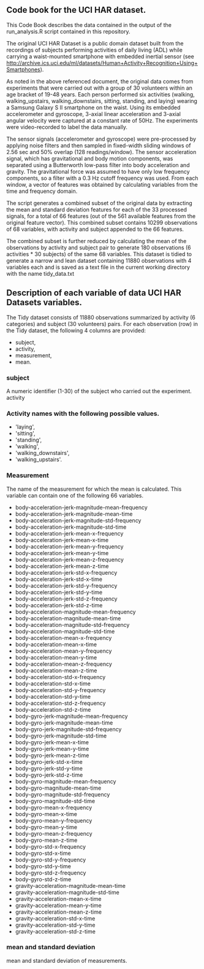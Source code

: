 Code book for the UCI HAR dataset.
----------------------------------

This Code Book describes the data contained in the output of the run\_analysis.R script contained in this repository.

The original UCI HAR Dataset is a public domain dataset built from the recordings of subjects performing activities of daily living (ADL) while carrying a waist-mounted smartphone with embedded inertial sensor (see <http://archive.ics.uci.edu/ml/datasets/Human+Activity+Recognition+Using+Smartphones>).

As noted in the above referenced document, the original data comes from experiments that were carried out with a group of 30 volunteers within an age bracket of 19-48 years. Each person performed six activities (walking, walking\_upstairs, walking\_downstairs, sitting, standing, and laying) wearing a Samsung Galaxy S II smartphone on the waist. Using its embedded accelerometer and gyroscope, 3-axial linear acceleration and 3-axial angular velocity were captured at a constant rate of 50Hz. The experiments were video-recorded to label the data manually.

The sensor signals (accelerometer and gyroscope) were pre-processed by applying noise filters and then sampled in fixed-width sliding windows of 2.56 sec and 50% overlap (128 readings/window). The sensor acceleration signal, which has gravitational and body motion components, was separated using a Butterworth low-pass filter into body acceleration and gravity. The gravitational force was assumed to have only low frequency components, so a filter with a 0.3 Hz cutoff frequency was used. From each window, a vector of features was obtained by calculating variables from the time and frequency domain.

The script generates a combined subset of the original data by extracting the mean and standard deviation features for each of the 33 processed signals, for a total of 66 features (out of the 561 available features from the original feature vector). This combined subset contains 10299 observations of 68 variables, with activity and subject appended to the 66 features.

The combined subset is further reduced by calculating the mean of the observations by activity and subject pair to generate 180 observations (6 activities \* 30 subjects) of the same 68 variables. This dataset is tidied to generate a narrow and lean dataset containing 11880 observations with 4 variables each and is saved as a text file in the current working directory with the name tidy\_data.txt

Description of each variable of data UCI HAR Datasets variables.
----------------------------------------------------------------

The Tidy dataset consists of 11880 observations summarized by activity (6 categories) and subject (30 volunteers) pairs. For each observation (row) in the Tidy dataset, the following 4 columns are provided:

-   subject,
-   activity,
-   measurement,
-   mean.

### subject

A numeric identifier (1-30) of the subject who carried out the experiment. activity

### Activity names with the following possible values.

-   'laying',
-   'sitting',
-   'standing',
-   'walking',
-   'walking\_downstairs',
-   'walking\_upstairs'.

### Measurement

The name of the measurement for which the mean is calculated. This variable can contain one of the following 66 variables.

-   body-acceleration-jerk-magnitude-mean-frequency
-   body-acceleration-jerk-magnitude-mean-time
-   body-acceleration-jerk-magnitude-std-frequency
-   body-acceleration-jerk-magnitude-std-time
-   body-acceleration-jerk-mean-x-frequency
-   body-acceleration-jerk-mean-x-time
-   body-acceleration-jerk-mean-y-frequency
-   body-acceleration-jerk-mean-y-time
-   body-acceleration-jerk-mean-z-frequency
-   body-acceleration-jerk-mean-z-time
-   body-acceleration-jerk-std-x-frequency
-   body-acceleration-jerk-std-x-time
-   body-acceleration-jerk-std-y-frequency
-   body-acceleration-jerk-std-y-time
-   body-acceleration-jerk-std-z-frequency
-   body-acceleration-jerk-std-z-time
-   body-acceleration-magnitude-mean-frequency
-   body-acceleration-magnitude-mean-time
-   body-acceleration-magnitude-std-frequency
-   body-acceleration-magnitude-std-time
-   body-acceleration-mean-x-frequency
-   body-acceleration-mean-x-time
-   body-acceleration-mean-y-frequency
-   body-acceleration-mean-y-time
-   body-acceleration-mean-z-frequency
-   body-acceleration-mean-z-time
-   body-acceleration-std-x-frequency
-   body-acceleration-std-x-time
-   body-acceleration-std-y-frequency
-   body-acceleration-std-y-time
-   body-acceleration-std-z-frequency
-   body-acceleration-std-z-time
-   body-gyro-jerk-magnitude-mean-frequency
-   body-gyro-jerk-magnitude-mean-time
-   body-gyro-jerk-magnitude-std-frequency
-   body-gyro-jerk-magnitude-std-time
-   body-gyro-jerk-mean-x-time
-   body-gyro-jerk-mean-y-time
-   body-gyro-jerk-mean-z-time
-   body-gyro-jerk-std-x-time
-   body-gyro-jerk-std-y-time
-   body-gyro-jerk-std-z-time
-   body-gyro-magnitude-mean-frequency
-   body-gyro-magnitude-mean-time
-   body-gyro-magnitude-std-frequency
-   body-gyro-magnitude-std-time
-   body-gyro-mean-x-frequency
-   body-gyro-mean-x-time
-   body-gyro-mean-y-frequency
-   body-gyro-mean-y-time
-   body-gyro-mean-z-frequency
-   body-gyro-mean-z-time
-   body-gyro-std-x-frequency
-   body-gyro-std-x-time
-   body-gyro-std-y-frequency
-   body-gyro-std-y-time
-   body-gyro-std-z-frequency
-   body-gyro-std-z-time
-   gravity-acceleration-magnitude-mean-time
-   gravity-acceleration-magnitude-std-time
-   gravity-acceleration-mean-x-time
-   gravity-acceleration-mean-y-time
-   gravity-acceleration-mean-z-time
-   gravity-acceleration-std-x-time
-   gravity-acceleration-std-y-time
-   gravity-acceleration-std-z-time

### mean and standard deviation

mean and standard deviation of measurements.
